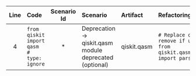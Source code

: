 | Line | Code | Scenario Id | Scenario | Artifact | Refactoring |
| :-: | :- | :-: | :- | :- | :- |
| 4 | `from qiskit import qasm             # type: ignore` | * | Deprecation -> qiskit.qasm module deprecated (optional) | qiskit.qasm | `# Replace or remove if unused: from qiskit.qasm.parser import parse_qasm` |